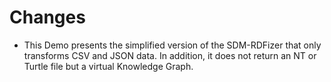 # Changes
- This Demo presents the simplified version of the SDM-RDFizer that only transforms CSV and JSON data. In addition, it does not return an NT or Turtle file but a virtual Knowledge Graph.